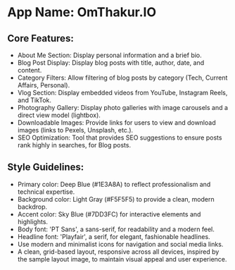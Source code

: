 # **App Name**: OmThakur.IO

## Core Features:

- About Me Section: Display personal information and a brief bio.
- Blog Post Display: Display blog posts with title, author, date, and content.
- Category Filters: Allow filtering of blog posts by category (Tech, Current Affairs, Personal).
- Vlog Section: Display embedded videos from YouTube, Instagram Reels, and TikTok.
- Photography Gallery: Display photo galleries with image carousels and a direct view model (lightbox).
- Downloadable Images: Provide links for users to view and download images (links to Pexels, Unsplash, etc.).
- SEO Optimization: Tool that provides SEO suggestions to ensure posts rank highly in searches, for Blog posts.

## Style Guidelines:

- Primary color: Deep Blue (#1E3A8A) to reflect professionalism and technical expertise.
- Background color: Light Gray (#F5F5F5) to provide a clean, modern backdrop.
- Accent color: Sky Blue (#7DD3FC) for interactive elements and highlights.
- Body font: 'PT Sans', a sans-serif, for readability and a modern feel.
- Headline font: 'Playfair', a serif, for elegant, fashionable headlines.
- Use modern and minimalist icons for navigation and social media links.
- A clean, grid-based layout, responsive across all devices, inspired by the sample layout image, to maintain visual appeal and user experience.